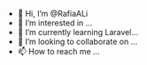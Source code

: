 - 👋 Hi, I’m @RafiaALi
- 👀 I’m interested in ...
- 🌱 I’m currently learning Laravel...
- 💞️ I’m looking to collaborate on ...
- 📫 How to reach me ...

<!---
RafiaALi/RafiaALi is a ✨ special ✨ repository because its `README.md` (this file) appears on your GitHub profile.
You can click the Preview link to take a look at your changes.
--->
